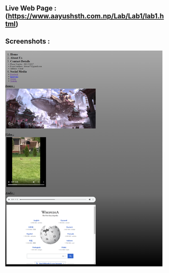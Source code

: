 ## Live Web Page : (https://www.aayushsth.com.np/Lab/Lab1/lab1.html)
## Screenshots :
![App Screenshot](./screenshot.png)